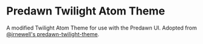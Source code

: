 # Predawn Twilight Atom Theme

A modified Twilight Atom Theme for use with the Predawn UI. Adopted from [@jrnewell's predawn-twilight-theme](https://github.com/jrnewell/predawn-twilight-theme).
